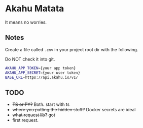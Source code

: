 # Akahu Matata

It means no worries.

## Notes

Create a file called `.env` in your project root dir with the following.

Do NOT check it into git.

```bash
AKAHU_APP_TOKEN={your app token}
AKAHU_APP_SECRET={your user token}
BASE_URL=https://api.akahu.io/v1/
```

## TODO

* ~~TS or PY?~~ Both. start with ts
* ~~where you putting the hidden stuff?~~ Docker secrets are ideal
* ~~what request lib?~~ got
* first request.

